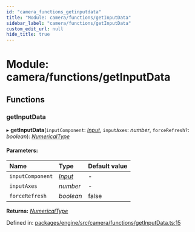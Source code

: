 ```yaml
---
id: "camera_functions_getinputdata"
title: "Module: camera/functions/getInputData"
sidebar_label: "camera/functions/getInputData"
custom_edit_url: null
hide_title: true
---
```


# Module: camera/functions/getInputData

## Functions

### getInputData

▸ **getInputData**(`inputComponent`: [*Input*](../classes/input_components_input.input.md), `inputAxes`: *number*, `forceRefresh?`: *boolean*): [*NumericalType*](common_types_numericaltypes.md#numericaltype)

#### Parameters:

Name | Type | Default value |
:------ | :------ | :------ |
`inputComponent` | [*Input*](../classes/input_components_input.input.md) | - |
`inputAxes` | *number* | - |
`forceRefresh` | *boolean* | false |

**Returns:** [*NumericalType*](common_types_numericaltypes.md#numericaltype)

Defined in: [packages/engine/src/camera/functions/getInputData.ts:15](https://github.com/xr3ngine/xr3ngine/blob/716a06460/packages/engine/src/camera/functions/getInputData.ts#L15)
